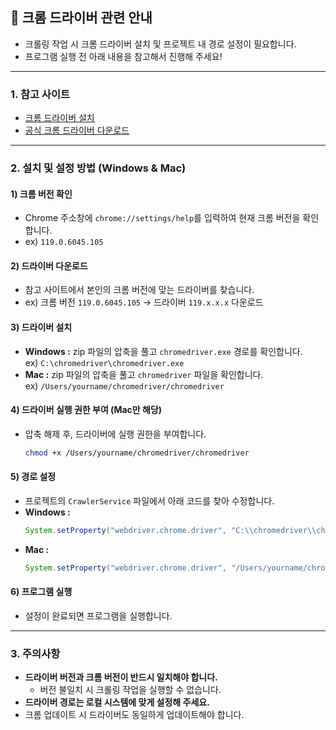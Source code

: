 ## 📍 크롬 드라이버 관련 안내

- 크롤링 작업 시 크롬 드라이버 설치 및 프로젝트 내 경로 설정이 필요합니다.
- 프로그램 실행 전 아래 내용을 참고해서 진행해 주세요!

---

### 1. 참고 사이트
- [크롬 드라이버 설치](https://m.blog.naver.com/cjs0308cjs/223259465805)
- [공식 크롬 드라이버 다운로드](https://sites.google.com/chromium.org/driver/downloads)

---

### 2. 설치 및 설정 방법 (Windows & Mac)
#### 1) **크롬 버전 확인**
- Chrome 주소창에 `chrome://settings/help`를 입력하여 현재 크롬 버전을 확인합니다.
- ex) `119.0.6045.105`

#### 2) **드라이버 다운로드**
- 참고 사이트에서 본인의 크롬 버전에 맞는 드라이버를 찾습니다.
- ex) 크롬 버전 `119.0.6045.105` → 드라이버 `119.x.x.x` 다운로드

#### 3) **드라이버 설치**
- **Windows :** zip 파일의 압축을 풀고 `chromedriver.exe` 경로를 확인합니다.  
  ex) `C:\chromedriver\chromedriver.exe`
- **Mac :** zip 파일의 압축을 풀고 `chromedriver` 파일을 확인합니다.  
  ex) `/Users/yourname/chromedriver/chromedriver`

#### 4) **드라이버 실행 권한 부여 (Mac만 해당)**
- 압축 해제 후, 드라이버에 실행 권한을 부여합니다.
  ```bash
  chmod +x /Users/yourname/chromedriver/chromedriver
  ```

#### 5) **경로 설정**
- 프로젝트의 `CrawlerService` 파일에서 아래 코드를 찾아 수정합니다.
- **Windows :**
  ```java
  System.setProperty("webdriver.chrome.driver", "C:\\chromedriver\\chromedriver.exe");
  ```
- **Mac :**
  ```java
  System.setProperty("webdriver.chrome.driver", "/Users/yourname/chromedriver/chromedriver");
  ```

#### 6) **프로그램 실행**
- 설정이 완료되면 프로그램을 실행합니다.

---

### 3. 주의사항
- **드라이버 버전과 크롬 버전이 반드시 일치해야 합니다.**
    - 버전 불일치 시 크롤링 작업을 실행할 수 없습니다.
- **드라이버 경로는 로컬 시스템에 맞게 설정해 주세요.**
- 크롬 업데이트 시 드라이버도 동일하게 업데이트해야 합니다.